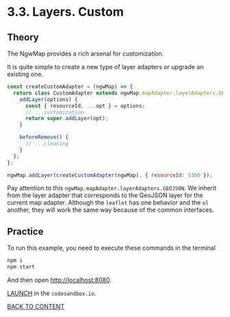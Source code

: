 # 3.3. Layers. Custom

## Theory

The NgwMap provides a rich arsenal for customization.

It is quite simple to create a new type of layer adapters or upgrade an existing one.

```javascript
const createCustomAdapter = (ngwMap) => {
  return class CustomAdapter extends ngwMap.mapAdapter.layerAdapters.GEOJSON {
    addLayer(options) {
      const { resourceId, ...opt } = options;
      // ...customization
      return super.addLayer(opt);
    }

    beforeRemove() {
      // ...cleaning
    }
  };
};

ngwMap.addLayer(createCustomAdapter(ngwMap), { resourceId: 5300 });
```

Pay attention to this `ngwMap.mapAdapter.layerAdapters.GEOJSON`. We inherit from the layer adapter that corresponds to the GeoJSON layer for the current map adapter. Although the `leaflet` has one behavior and the `ol` another, they will work the same way because of the common interfaces.

## Practice

To run this example, you need to execute these commands in the terminal

```bash
npm i
npm start
```

And then open [http://localhost:8080](http://localhost:8080).

[LAUNCH](https://githubbox.com/nextgis/ngf-tutorial/tree/master/tutorials/3_3_layers_custom) in the `codesandbox.io`.

[BACK TO CONTENT](../../README.md)
